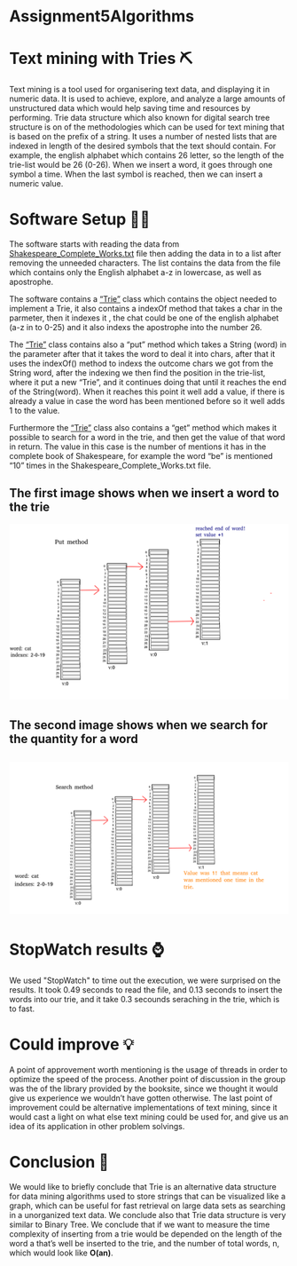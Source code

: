 # Assignment5Algorithms

<h1>Text mining with Tries <span class="emoji">⛏️</span></h1>

<p>Text mining is a tool used for organisering text data, and displaying it in numeric data. It is used to achieve, explore, and analyze a large amounts of unstructured data which would help saving time and resources by performing.
Trie data structure which also known for digital search tree structure is on of the methodologies which can be used for text mining that is based on the prefix of a string. It uses a number of nested lists that are indexed in length of the desired symbols that the text should contain. For example, the english alphabet which contains 26 letter, so the length of the trie-list would be 26 (0-26). 
 When we insert a word, it goes through one symbol a time. When the last symbol is reached, then we can insert a numeric value. </p>

<h1>Software Setup <span class="emoji">👨‍💻</span></h1>

<p>The software starts with reading the data from <a href="https://github.com/Hallur20/Assignment5Algorithms/blob/master/src/File/Shakespeare_Complete_Works.txt">Shakespeare_Complete_Works.txt</a> file then adding the data in to a list after removing the unneeded characters. The list contains the data from the file which contains only the English alphabet a-z in lowercase, as well as apostrophe.

The software contains a <a href="https://github.com/Hallur20/Assignment5Algorithms/blob/master/src/algorithmsassignment5/Trie.java">“Trie”</a> class which contains the object needed to implement a Trie, it also contains a indexOf method that takes a char in the parmeter, then it indexes it , the chat could be one of the english alphabet (a-z in to 0-25) and it also indexs the apostrophe into the number 26.

The <a href="https://github.com/Hallur20/Assignment5Algorithms/blob/master/src/algorithmsassignment5/Trie.java">“Trie”</a> class contains also a “put” method which takes a String (word) in the parameter after that it takes the word to deal it into chars, after that it uses the indexOf() method to indexs the outcome chars we got from the String word, after the indexing we then find the position in the trie-list, where it put a new “Trie”, and it continues doing that until it reaches the end of the String(word). When it reaches this point it well add a value, if there is already a value in case the word has been mentioned before so it well adds 1 to the value.

Furthermore the <a href="https://github.com/Hallur20/Assignment5Algorithms/blob/master/src/algorithmsassignment5/Trie.java">“Trie”</a> class also contains a “get” method which makes it possible to search for a word in the trie, and then get the value of that word in return. The value in this case is the number of mentions it has in the complete book of Shakespeare, for example the word “be” is mentioned “10” times in the Shakespeare_Complete_Works.txt file.  </p>

<h2>The first image shows when we insert a word to the trie</h2>

<img src="https://raw.githubusercontent.com/Hallur20/Assignment5Algorithms/master/Put.png"/>

<h2>The second image shows when we search for the quantity for a word<h2>
<img src="https://raw.githubusercontent.com/Hallur20/Assignment5Algorithms/master/Search.png"/>
 
<h1>StopWatch results <span class="emoji">⌚</span></h1>

<p> We used "StopWatch" to time out the execution, we were surprised on the results. It took 0.49 seconds to read the file, and 0.13 seconds to insert the words into our trie, and it take 0.3 secounds seraching in the trie, which is to fast.</p>

<h1>Could improve <span class="emoji">💡</span></h1>

<p> A point of approvement worth mentioning is the usage of threads in order to optimize the speed of the process. 
Another point of discussion in the group was the of the library provided by the booksite, since we thought it would give us experience we wouldn’t have gotten otherwise. 
The last point of improvement could be alternative implementations of text mining, since it would cast a light on what else text mining could be used for, and give us an idea of its application in other problem solvings.</p> 


<h1>Conclusion <g-emoji class="g-emoji" alias="memo" fallback-src="https://github.githubassets.com/images/icons/emoji/unicode/1f4dd.png">📝</g-emoji></h1>

<p>We would like to briefly conclude that Trie is an alternative data structure for data mining algorithms used to store strings that can be visualized like a graph, which can be useful for fast retrieval on large data sets as searching  in a unorganized text data. We conclude also that Trie data structure is very similar to Binary Tree.
We conclude that if we want to measure the time complexity of inserting from a trie would be depended on the length of the word a that’s well be inserted to the trie, and the number of total words, n, which would look like <strong>O(an)</strong>.</p>
